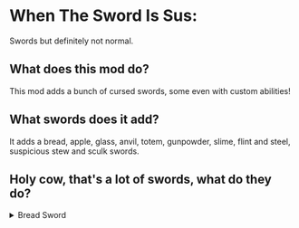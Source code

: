 # When The Sword Is Sus:
Swords but definitely not normal.

## What does this mod do?
This mod adds a bunch of cursed swords, some even with custom abilities!

## What swords does it add?
It adds a bread, apple, glass, anvil, totem, gunpowder, slime, flint and steel, suspicious stew and sculk swords.

## Holy cow, that's a lot of swords, what do they do?
<details>
    <summary>Bread Sword</summary>
    The bread sword is like any other, except it can be eaten ~~all are edible in reality~~, and thrown into water to wet it.
    Wet bread swords are more fragile and when eaten instantly kill you, passing even the totem of undying, if you want to revert it, simply throw the item inside a sand block.
</details>
